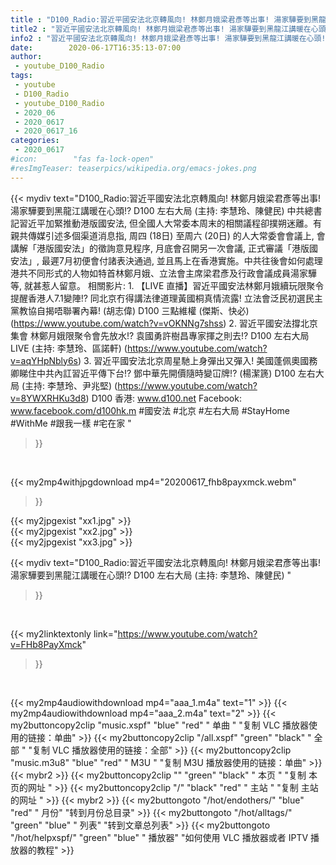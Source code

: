 ```yaml
---
title : "D100_Radio:習近平國安法北京轉風向! 林鄭月娥梁君彥等出事! 湯家驊要到黑龍江講暖在心頭!?  D100 左右大局 (主持: 李慧玲、陳健民) "
title2 : "習近平國安法北京轉風向! 林鄭月娥梁君彥等出事! 湯家驊要到黑龍江講暖在心頭!?  D100 左右大局 (主持: 李慧玲、陳健民) "
info2 : "習近平國安法北京轉風向! 林鄭月娥梁君彥等出事! 湯家驊要到黑龍江講暖在心頭!?  D100 左右大局 (主持: 李慧玲、陳健民)   中共總書記習近平加緊推動港版國安法, 但全國人大常委本周末的相關議程卻撲朔迷離。有親共傳媒引述多個渠道消息指, 周四 (18日) 至周六 (20日) 的人大常委會會議上, 會講解「港版國安法」的徵詢意見程序, 月底會召開另一次會議, 正式審議「港版國安法」, 最遲7月初便會付諸表決通過, 並且馬上在香港實施。中共往後會如何處理港共不同形式的人物如特首林鄭月娥、立法會主席梁君彥及行政會議成員湯家驊等, 就甚惹人留意。  相關影片: 1. 【LIVE 直播】習近平國安法林鄭月娥續玩限聚令提醒香港人7.1變陣!? 同北京冇得講法律道理黃國桐真情流露! 立法會泛民初選民主黨教協自揭唔聯署內幕! (胡志偉) D100 三點維權 (傑斯、快必) (https://www.youtube.com/watch?v=vOKNNg7shss) 2. 習近平國安法撐北京集會 林鄭月娥限聚令會先放水!? 袁國勇許樹昌專家揮之則去!?  D100 左右大局 LIVE (主持: 李慧玲、區諾軒) (https://www.youtube.com/watch?v=aqYHpNbly6s) 3. 習近平國安法北京周星馳上身彈出又彈入! 美國蓬佩奧國務卿睇住中共內訌習近平傳下台!? 鄧中華先開價隨時變冚牌!? (楊潔篪) D100 左右大局 (主持: 李慧玲、尹兆堅) (https://www.youtube.com/watch?v=8YWXRHKu3d8)  D100 香港: www.d100.net Facebook: www.facebook.com/d100hk.m  #國安法 #北京 #左右大局 #StayHome #WithMe #跟我一樣 #宅在家 "
date:        2020-06-17T16:35:13-07:00
author:
 - youtube_D100_Radio
tags:
 - youtube
 - D100_Radio
 - youtube_D100_Radio
 - 2020_06
 - 2020_0617
 - 2020_0617_16
categories:
 - 2020_0617
#icon:        "fas fa-lock-open"
#resImgTeaser: teaserpics/wikipedia.org/emacs-jokes.png
---
```


{{< mydiv text="D100_Radio:習近平國安法北京轉風向! 林鄭月娥梁君彥等出事! 湯家驊要到黑龍江講暖在心頭!?  D100 左右大局 (主持: 李慧玲、陳健民)   中共總書記習近平加緊推動港版國安法, 但全國人大常委本周末的相關議程卻撲朔迷離。有親共傳媒引述多個渠道消息指, 周四 (18日) 至周六 (20日) 的人大常委會會議上, 會講解「港版國安法」的徵詢意見程序, 月底會召開另一次會議, 正式審議「港版國安法」, 最遲7月初便會付諸表決通過, 並且馬上在香港實施。中共往後會如何處理港共不同形式的人物如特首林鄭月娥、立法會主席梁君彥及行政會議成員湯家驊等, 就甚惹人留意。  相關影片: 1. 【LIVE 直播】習近平國安法林鄭月娥續玩限聚令提醒香港人7.1變陣!? 同北京冇得講法律道理黃國桐真情流露! 立法會泛民初選民主黨教協自揭唔聯署內幕! (胡志偉) D100 三點維權 (傑斯、快必) (https://www.youtube.com/watch?v=vOKNNg7shss) 2. 習近平國安法撐北京集會 林鄭月娥限聚令會先放水!? 袁國勇許樹昌專家揮之則去!?  D100 左右大局 LIVE (主持: 李慧玲、區諾軒) (https://www.youtube.com/watch?v=aqYHpNbly6s) 3. 習近平國安法北京周星馳上身彈出又彈入! 美國蓬佩奧國務卿睇住中共內訌習近平傳下台!? 鄧中華先開價隨時變冚牌!? (楊潔篪) D100 左右大局 (主持: 李慧玲、尹兆堅) (https://www.youtube.com/watch?v=8YWXRHKu3d8)  D100 香港: www.d100.net Facebook: www.facebook.com/d100hk.m  #國安法 #北京 #左右大局 #StayHome #WithMe #跟我一樣 #宅在家 "
>}}
<br>


{{< my2mp4withjpgdownload mp4="20200617_fhb8payxmck.webm"
>}}

{{< my2jpgexist "xx1.jpg" >}}<br>
{{< my2jpgexist "xx2.jpg" >}}<br>
{{< my2jpgexist "xx3.jpg" >}}<br>



{{< mydiv text="D100_Radio:習近平國安法北京轉風向! 林鄭月娥梁君彥等出事! 湯家驊要到黑龍江講暖在心頭!?  D100 左右大局 (主持: 李慧玲、陳健民) "
>}}
<br>

{{< my2linktextonly link="https://www.youtube.com/watch?v=FHb8PayXmck"
>}}


<br>

{{< my2mp4audiowithdownload mp4="aaa_1.m4a"    text="1" >}}
{{< my2mp4audiowithdownload mp4="aaa_2.m4a"    text="2" >}}
{{< my2buttoncopy2clip "music.xspf"        "blue"   "red"    " 单曲 "  "复制 VLC 播放器使用的链接：单曲" >}} {{< my2buttoncopy2clip "/all.xspf"         "green"  "black"  " 全部 "  "复制 VLC 播放器使用的链接：全部" >}} {{< my2buttoncopy2clip "music.m3u8"        "blue"   "red"    " M3U  "    "复制 M3U 播放器使用的链接：单曲" >}} {{< mybr2 >}} {{< my2buttoncopy2clip ""                  "green"  "black"  " 本页 "    "复制 本页的网址 " >}} {{< my2buttoncopy2clip "/"                 "black"  "red"    " 主站 "    "复制 主站的网址 " >}} {{< mybr2 >}} {{< my2buttongoto      "/hot/endothers/"   "blue"   "red"    " 月份"   "转到月份总目录" >}} {{< my2buttongoto      "/hot/alltags/"     "green"  "blue"   " 列表"   "转到文章总列表" >}} {{< my2buttongoto      "/hot/helpxspf/"    "green"  "blue"   " 播放器" "如何使用 VLC 播放器或者 IPTV 播放器的教程" >}} 
